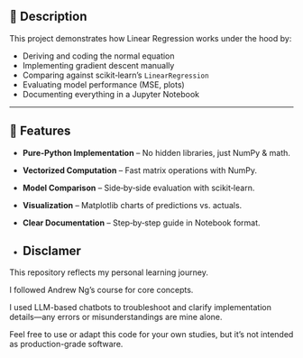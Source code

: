 ## 📝 Description

This project demonstrates how Linear Regression works under the hood by:

- Deriving and coding the normal equation  
- Implementing gradient descent manually  
- Comparing against scikit‑learn’s `LinearRegression`  
- Evaluating model performance (MSE, plots)  
- Documenting everything in a Jupyter Notebook  

---

## 🚀 Features

- **Pure‑Python Implementation** – No hidden libraries, just NumPy & math.  
- **Vectorized Computation** – Fast matrix operations with NumPy.  
- **Model Comparison** – Side‑by‑side evaluation with scikit‑learn.  
- **Visualization** – Matplotlib charts of predictions vs. actuals.  
- **Clear Documentation** – Step‑by‑step guide in Notebook format.

- ## Disclamer
This repository reflects my personal learning journey.

I followed Andrew Ng’s course for core concepts.

I used LLM-based chatbots to troubleshoot and clarify implementation details—any errors or misunderstandings are mine alone.

Feel free to use or adapt this code for your own studies, but it’s not intended as production-grade software.
